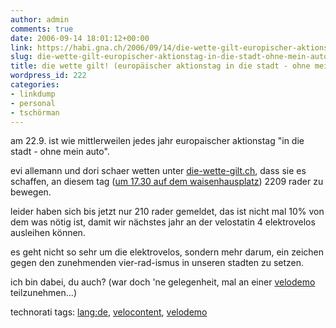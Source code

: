 ```yaml
---
author: admin
comments: true
date: 2006-09-14 18:01:12+00:00
link: https://habi.gna.ch/2006/09/14/die-wette-gilt-europischer-aktionstag-in-die-stadt-ohne-mein-auto/
slug: die-wette-gilt-europischer-aktionstag-in-die-stadt-ohne-mein-auto
title: die wette gilt! (europäischer aktionstag in die stadt - ohne mein auto)
wordpress_id: 222
categories:
- linkdump
- personal
- tschörman
---
```


am 22.9. ist wie mittlerweilen jedes jahr europaischer aktionstag "in die stadt - ohne mein auto".

evi allemann und dori schaer wetten unter [die-wette-gilt.ch](http://www.bern.ch/leben_in_bern/sicherheit/umweltschutz/bernbewegt/2209raeder), dass sie es schaffen, an diesem tag ([um 17.30 auf dem waisenhausplatz](http://www.bern.ch/leben_in_bern/sicherheit/umweltschutz/bernbewegt/2209raeder/route)) 2209 rader zu bewegen.

leider haben sich bis jetzt nur 210 rader gemeldet, das ist nicht mal 10% von dem was nötig ist, damit wir nächstes jahr an der velostatin 4 elektrovelos ausleihen können.

es geht nicht so sehr um die elektrovelos, sondern mehr darum, ein zeichen gegen den zunehmenden vier-rad-ismus in unseren stadten zu setzen.

ich bin dabei, du auch? (war doch 'ne gelegenheit, mal an einer [velodemo](http://flickr.com/photos/habi/tags/velodemo/) teilzunehmen...)

technorati tags: [lang:de](http://www.technorati.com/tag/lang:de), [velocontent](http://www.technorati.com/tag/velocontent), [velodemo](http://www.technorati.com/tag/velodemo)
